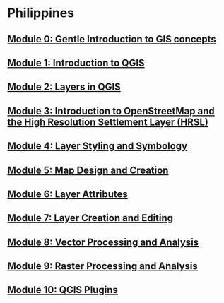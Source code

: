 # Philippines

## [Module 0: Gentle Introduction to GIS concepts](module0/module0.html)
## [Module 1: Introduction to QGIS](module1/module1.html)
## [Module 2: Layers in QGIS](module2/module2.html)
## [Module 3: Introduction to OpenStreetMap and the High Resolution Settlement Layer (HRSL)](module3/module3.html)
## [Module 4: Layer Styling and Symbology](module4/module4.html)
## [Module 5: Map Design and Creation](module5/module5.html)
## [Module 6: Layer Attributes](module6/module6.html)
## [Module 7: Layer Creation and Editing](module7/module7.html)
## [Module 8: Vector Processing and Analysis](module8/module8.html)
## [Module 9: Raster Processing and Analysis](module9/module9.html)
## [Module 10: QGIS Plugins](module10/module10.html)
